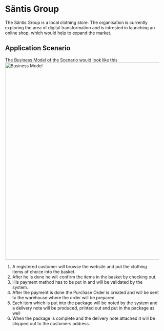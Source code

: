 # Säntis Group

The Säntis Group is a local clothing store. The organisation is currently exploring the area of digital transformation and is intrested in launching an online shop, which would help to expand the market.

## Application Scenario
The Business Model of the Scenario would look like this
<img width="647" alt="Business Model" src="https://user-images.githubusercontent.com/36926984/55685649-d65e2900-5958-11e9-9e03-6afaee37e386.png">

1. A registered customer will browse the website and put the clothing items of choice into the basket.
2. After he is done he will confirm the items in the basket by checking out.
3. His payment method has to be put in and will be validated by the system.
4. After the payment is done the Purchase Order is created and will be sent to the warehouse where the order will be prepared
5. Each item which is put into the package will be noted by the system and a delivery note will be produced, printed out and put in the package as well
6. When the package is complete and the delivery note attached it will be shipped out to the customers address.







